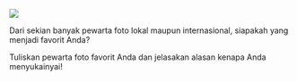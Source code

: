![](https://tempoinstitute.s3-ap-southeast-1.amazonaws.com/uploads/images/general/2022/07/Taking%20notes-pana.png)

Dari sekian banyak pewarta foto lokal maupun internasional, siapakah yang menjadi favorit Anda?

Tuliskan pewarta foto favorit Anda dan jelasakan alasan kenapa Anda menyukainyai!